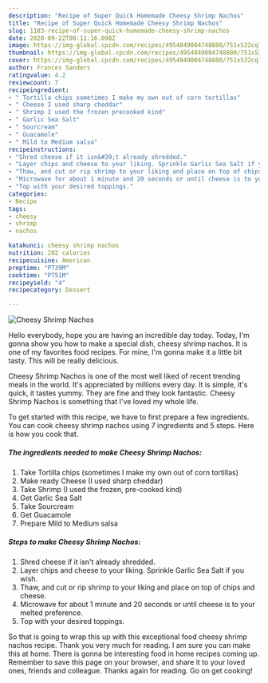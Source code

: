 ```yaml
---
description: "Recipe of Super Quick Homemade Cheesy Shrimp Nachos"
title: "Recipe of Super Quick Homemade Cheesy Shrimp Nachos"
slug: 1183-recipe-of-super-quick-homemade-cheesy-shrimp-nachos
date: 2020-09-22T08:11:16.698Z
image: https://img-global.cpcdn.com/recipes/4954849004748800/751x532cq70/cheesy-shrimp-nachos-recipe-main-photo.jpg
thumbnail: https://img-global.cpcdn.com/recipes/4954849004748800/751x532cq70/cheesy-shrimp-nachos-recipe-main-photo.jpg
cover: https://img-global.cpcdn.com/recipes/4954849004748800/751x532cq70/cheesy-shrimp-nachos-recipe-main-photo.jpg
author: Frances Sanders
ratingvalue: 4.2
reviewcount: 7
recipeingredient:
- " Tortilla chips sometimes I make my own out of corn tortillas"
- " Cheese I used sharp cheddar"
- " Shrimp I used the frozen precooked kind"
- " Garlic Sea Salt"
- " Sourcream"
- " Guacamole"
- " Mild to Medium salsa"
recipeinstructions:
- "Shred cheese if it isn&#39;t already shredded."
- "Layer chips and cheese to your liking. Sprinkle Garlic Sea Salt if you wish."
- "Thaw, and cut or rip shrimp to your liking and place on top of chips and cheese."
- "Microwave for about 1 minute and 20 seconds or until cheese is to your melted preference."
- "Top with your desired toppings."
categories:
- Recipe
tags:
- cheesy
- shrimp
- nachos

katakunci: cheesy shrimp nachos 
nutrition: 202 calories
recipecuisine: American
preptime: "PT39M"
cooktime: "PT51M"
recipeyield: "4"
recipecategory: Dessert

---
```



![Cheesy Shrimp Nachos](https://img-global.cpcdn.com/recipes/4954849004748800/751x532cq70/cheesy-shrimp-nachos-recipe-main-photo.jpg)

Hello everybody, hope you are having an incredible day today. Today, I'm gonna show you how to make a special dish, cheesy shrimp nachos. It is one of my favorites food recipes. For mine, I'm gonna make it a little bit tasty. This will be really delicious.

Cheesy Shrimp Nachos is one of the most well liked of recent trending meals in the world. It's appreciated by millions every day. It is simple, it's quick, it tastes yummy. They are fine and they look fantastic. Cheesy Shrimp Nachos is something that I've loved my whole life.




To get started with this recipe, we have to first prepare a few ingredients. You can cook cheesy shrimp nachos using 7 ingredients and 5 steps. Here is how you cook that.

<!--inarticleads1-->

##### The ingredients needed to make Cheesy Shrimp Nachos:

1. Take  Tortilla chips (sometimes I make my own out of corn tortillas)
1. Make ready  Cheese (I used sharp cheddar)
1. Take  Shrimp (I used the frozen, pre-cooked kind)
1. Get  Garlic Sea Salt
1. Take  Sourcream
1. Get  Guacamole
1. Prepare  Mild to Medium salsa




<!--inarticleads2-->

##### Steps to make Cheesy Shrimp Nachos:

1. Shred cheese if it isn&#39;t already shredded.
1. Layer chips and cheese to your liking. Sprinkle Garlic Sea Salt if you wish.
1. Thaw, and cut or rip shrimp to your liking and place on top of chips and cheese.
1. Microwave for about 1 minute and 20 seconds or until cheese is to your melted preference.
1. Top with your desired toppings.




So that is going to wrap this up with this exceptional food cheesy shrimp nachos recipe. Thank you very much for reading. I am sure you can make this at home. There is gonna be interesting food in home recipes coming up. Remember to save this page on your browser, and share it to your loved ones, friends and colleague. Thanks again for reading. Go on get cooking!
